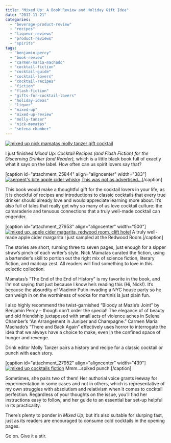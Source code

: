 ```yaml
---
title: "Mixed Up: A Book Review and Holiday Gift Idea"
date: "2017-11-21"
categories: 
  - "beverage-product-review"
  - "recipes"
  - "liqueur-reviews"
  - "product-reviews"
  - "spirits"
tags: 
  - "benjamin-percy"
  - "book-review"
  - "carmen-maria-machado"
  - "cocktail-fiction"
  - "cocktail-guide"
  - "cocktail-lovers"
  - "cocktail-recipes"
  - "fiction"
  - "flash-fiction"
  - "gifts-for-cocktail-lovers"
  - "holiday-ideas"
  - "liquor"
  - "mixed-up"
  - "mixed-up-review"
  - "molly-tanzer"
  - "nick-mamatas"
  - "selena-chamber"
---
```


[![mixed up nick mamatas molly tanzer gift cocktail](http://s3.amazonaws.com/thegourmez-wpmedia/2017/11/Mixed-Up-397x500.jpg)](http://s3.amazonaws.com/thegourmez-wpmedia/2017/11/Mixed-Up.jpg)

I just finished _Mixed Up: Cocktail Recipes (and Flash Fiction) for the Discerning Drinker (and Reader),_ which is a little black book full of exactly what it says on the label. How often can us spirit lovers say that?

\[caption id="attachment\_25844" align="aligncenter" width="383"\][![serpent's bite apple cider whisky](http://s3.amazonaws.com/thegourmez-wpmedia/2016/03/Serpents-Biite--383x500.jpg)](http://s3.amazonaws.com/thegourmez-wpmedia/2016/03/Serpents-Biite-.jpg) [This was not as advertised...](http://thegourmez.com/2016/03/25/serpents-bite-apple-cider-flavored-whisky/)\[/caption\]

This book would make a thoughtful gift for the cocktail lovers in your life, as it is chockful of recipes and introductions to classic cocktails that every true drinker should already love and would appreciate learning more about. It’s also full of tales that really get why so many of us love cocktail culture: the camaraderie and tenuous connections that a truly well-made cocktail can engender.

\[caption id="attachment\_27953" align="aligncenter" width="500"\][![mixed up, apple cider magarita, redwood room, clift hotel](http://s3.amazonaws.com/thegourmez-wpmedia/2017/11/IMG_20171116_190449_038-500x500.jpg)](http://s3.amazonaws.com/thegourmez-wpmedia/2017/11/IMG_20171116_190449_038.jpg) A truly well-made apple cider margarita I just sampled at the Redwood Room.\[/caption\]

The stories are short, running three to seven pages, just enough for a sipper straw’s pinch of each writer’s style. Nick Mamatas curated the fiction, using a bartender’s skill to portion out the right mix of science fiction, literary fiction, and madcap zest. All readers will find something to love in this eclectic collection.

Mamatas’s “The End of the End of History” is my favorite in the book, and I’m not saying that just because I know he’s reading this (Hi, Nick!). It’s because the absurdity of Vladimir Putin invading a NYC house party so he can weigh in on the worthiness of vodka for martinis is just plain fun.

I also highly recommend the twist-garnished “Bloody at Mazie’s Joint” by Benjamin Percy – though don’t order the special! The elegance of of beauty and old friendship juxtaposed with small acts of violence aches in Selena Chamber’s “An Arrangement in Juniper and Champagne.” Carmen Maria Machado’s “There and Back Again” effectively uses horror to interrogate the idea that we always have a choice to make, even in the confined space of hunger and revenge.

Drink editor Molly Tanzer pairs a history and recipe for a classic cocktail or punch with each story.

\[caption id="attachment\_27952" align="aligncenter" width="439"\][![mixed up cocktails fiction](http://s3.amazonaws.com/thegourmez-wpmedia/2017/11/IMG_20170724_195929_649-439x500.jpg)](http://s3.amazonaws.com/thegourmez-wpmedia/2017/11/IMG_20170724_195929_649.jpg) Mmm...spiked punch.\[/caption\]

Sometimes, she pairs two of them! Her authorial voice grants leeway for experimentation in some cases and not in others, which is representative of my own struggles with absolutism and relativism when it comes to cocktail perfection. Regardless of your thoughts on the issue, you’ll find her instructions easy to follow, and her guide to an essential bar set-up helpful in its practicality.

There’s plenty to ponder in _Mixed Up_, but it’s also suitable for slurping fast, just as its readers are encouraged to consume cold cocktails in the opening pages.

Go on. Give it a stir.
